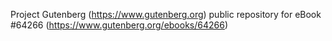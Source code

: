 Project Gutenberg (https://www.gutenberg.org) public repository for
eBook #64266 (https://www.gutenberg.org/ebooks/64266)
